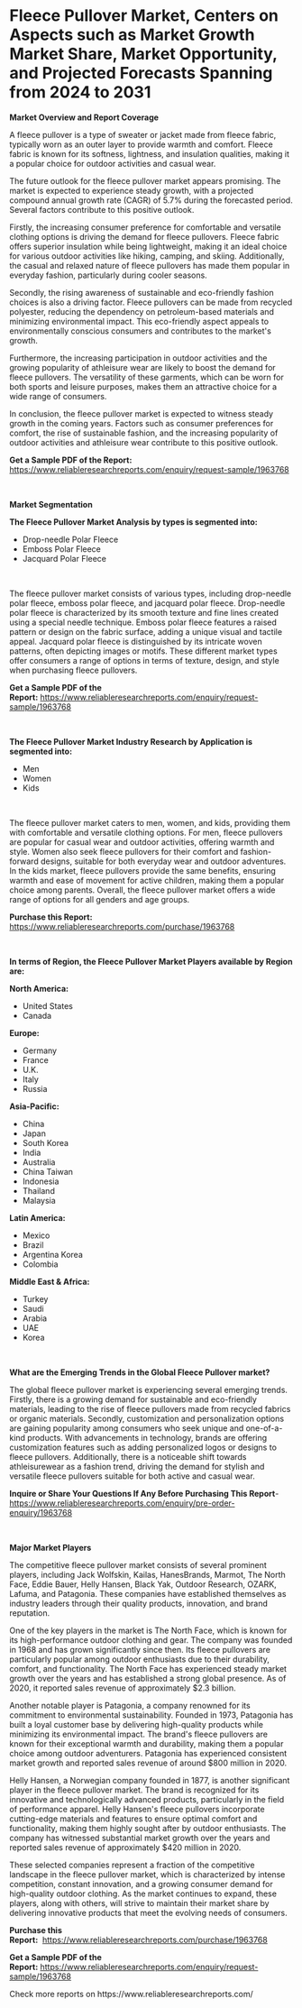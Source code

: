 <p><h1>Fleece Pullover Market, Centers on Aspects such as Market Growth Market Share, Market Opportunity, and Projected Forecasts Spanning from 2024 to 2031</h1></p><p><strong>Market Overview and Report Coverage</strong></p>
<p><p>A fleece pullover is a type of sweater or jacket made from fleece fabric, typically worn as an outer layer to provide warmth and comfort. Fleece fabric is known for its softness, lightness, and insulation qualities, making it a popular choice for outdoor activities and casual wear.</p><p>The future outlook for the fleece pullover market appears promising. The market is expected to experience steady growth, with a projected compound annual growth rate (CAGR) of 5.7% during the forecasted period. Several factors contribute to this positive outlook.</p><p>Firstly, the increasing consumer preference for comfortable and versatile clothing options is driving the demand for fleece pullovers. Fleece fabric offers superior insulation while being lightweight, making it an ideal choice for various outdoor activities like hiking, camping, and skiing. Additionally, the casual and relaxed nature of fleece pullovers has made them popular in everyday fashion, particularly during cooler seasons.</p><p>Secondly, the rising awareness of sustainable and eco-friendly fashion choices is also a driving factor. Fleece pullovers can be made from recycled polyester, reducing the dependency on petroleum-based materials and minimizing environmental impact. This eco-friendly aspect appeals to environmentally conscious consumers and contributes to the market's growth.</p><p>Furthermore, the increasing participation in outdoor activities and the growing popularity of athleisure wear are likely to boost the demand for fleece pullovers. The versatility of these garments, which can be worn for both sports and leisure purposes, makes them an attractive choice for a wide range of consumers.</p><p>In conclusion, the fleece pullover market is expected to witness steady growth in the coming years. Factors such as consumer preferences for comfort, the rise of sustainable fashion, and the increasing popularity of outdoor activities and athleisure wear contribute to this positive outlook.</p></p>
<p><strong>Get a Sample PDF of the Report:</strong> <a href="https://www.reliableresearchreports.com/enquiry/request-sample/1963768">https://www.reliableresearchreports.com/enquiry/request-sample/1963768</a></p>
<p>&nbsp;</p>
<p><strong>Market Segmentation</strong></p>
<p><strong>The Fleece Pullover Market Analysis by types is segmented into:</strong></p>
<p><ul><li>Drop-needle Polar Fleece</li><li>Emboss Polar Fleece</li><li>Jacquard Polar Fleece</li></ul></p>
<p>&nbsp;</p>
<p><p>The fleece pullover market consists of various types, including drop-needle polar fleece, emboss polar fleece, and jacquard polar fleece. Drop-needle polar fleece is characterized by its smooth texture and fine lines created using a special needle technique. Emboss polar fleece features a raised pattern or design on the fabric surface, adding a unique visual and tactile appeal. Jacquard polar fleece is distinguished by its intricate woven patterns, often depicting images or motifs. These different market types offer consumers a range of options in terms of texture, design, and style when purchasing fleece pullovers.</p></p>
<p><strong>Get a Sample PDF of the Report:</strong>&nbsp;<a href="https://www.reliableresearchreports.com/enquiry/request-sample/1963768">https://www.reliableresearchreports.com/enquiry/request-sample/1963768</a></p>
<p>&nbsp;</p>
<p><strong>The Fleece Pullover Market Industry Research by Application is segmented into:</strong></p>
<p><ul><li>Men</li><li>Women</li><li>Kids</li></ul></p>
<p>&nbsp;</p>
<p><p>The fleece pullover market caters to men, women, and kids, providing them with comfortable and versatile clothing options. For men, fleece pullovers are popular for casual wear and outdoor activities, offering warmth and style. Women also seek fleece pullovers for their comfort and fashion-forward designs, suitable for both everyday wear and outdoor adventures. In the kids market, fleece pullovers provide the same benefits, ensuring warmth and ease of movement for active children, making them a popular choice among parents. Overall, the fleece pullover market offers a wide range of options for all genders and age groups.</p></p>
<p><strong>Purchase this Report:</strong>&nbsp; <a href="https://www.reliableresearchreports.com/purchase/1963768">https://www.reliableresearchreports.com/purchase/1963768</a></p>
<p>&nbsp;</p>
<p><strong>In terms of Region, the Fleece Pullover Market Players available by Region are:</strong></p>
<p>
    <p> <strong> North America: </strong>
        <ul>
            <li>United States</li>
            <li>Canada</li>
        </ul>
        </p> 
    <p> <strong> Europe: </strong>
        <ul>
            <li>Germany</li>
            <li>France</li>
            <li>U.K.</li>
            <li>Italy</li>
            <li>Russia</li>
        </ul>
        </p> 
    <p> <strong> Asia-Pacific: </strong>
        <ul>
            <li>China</li>
            <li>Japan</li>
            <li>South Korea</li>
            <li>India</li>
            <li>Australia</li>
            <li>China Taiwan</li>
            <li>Indonesia</li>
            <li>Thailand</li>
            <li>Malaysia</li>
        </ul>
        </p> 
    <p> <strong> Latin America: </strong>
        <ul>
            <li>Mexico</li>
            <li>Brazil</li>
            <li>Argentina Korea</li>
            <li>Colombia</li>
        </ul>
        </p> 
    <p> <strong> Middle East & Africa: </strong>
        <ul>
            <li>Turkey</li>
            <li>Saudi</li>
            <li>Arabia</li>
            <li>UAE</li>
            <li>Korea</li>
        </ul>
    </p>
    </p>
<p>&nbsp;</p>
<p><strong>What are the Emerging Trends in the Global Fleece Pullover market?</strong></p>
<p><p>The global fleece pullover market is experiencing several emerging trends. Firstly, there is a growing demand for sustainable and eco-friendly materials, leading to the rise of fleece pullovers made from recycled fabrics or organic materials. Secondly, customization and personalization options are gaining popularity among consumers who seek unique and one-of-a-kind products. With advancements in technology, brands are offering customization features such as adding personalized logos or designs to fleece pullovers. Additionally, there is a noticeable shift towards athleisurewear as a fashion trend, driving the demand for stylish and versatile fleece pullovers suitable for both active and casual wear.</p></p>
<p><strong>Inquire or Share Your Questions If Any Before Purchasing This Report</strong>- <a href="https://www.reliableresearchreports.com/enquiry/pre-order-enquiry/1963768">https://www.reliableresearchreports.com/enquiry/pre-order-enquiry/1963768</a></p>
<p>&nbsp;</p>
<p><strong>Major Market Players</strong></p>
<p><p>The competitive fleece pullover market consists of several prominent players, including Jack Wolfskin, Kailas, HanesBrands, Marmot, The North Face, Eddie Bauer, Helly Hansen, Black Yak, Outdoor Research, OZARK, Lafuma, and Patagonia. These companies have established themselves as industry leaders through their quality products, innovation, and brand reputation.</p><p>One of the key players in the market is The North Face, which is known for its high-performance outdoor clothing and gear. The company was founded in 1968 and has grown significantly since then. Its fleece pullovers are particularly popular among outdoor enthusiasts due to their durability, comfort, and functionality. The North Face has experienced steady market growth over the years and has established a strong global presence. As of 2020, it reported sales revenue of approximately $2.3 billion.</p><p>Another notable player is Patagonia, a company renowned for its commitment to environmental sustainability. Founded in 1973, Patagonia has built a loyal customer base by delivering high-quality products while minimizing its environmental impact. The brand's fleece pullovers are known for their exceptional warmth and durability, making them a popular choice among outdoor adventurers. Patagonia has experienced consistent market growth and reported sales revenue of around $800 million in 2020.</p><p>Helly Hansen, a Norwegian company founded in 1877, is another significant player in the fleece pullover market. The brand is recognized for its innovative and technologically advanced products, particularly in the field of performance apparel. Helly Hansen's fleece pullovers incorporate cutting-edge materials and features to ensure optimal comfort and functionality, making them highly sought after by outdoor enthusiasts. The company has witnessed substantial market growth over the years and reported sales revenue of approximately $420 million in 2020.</p><p>These selected companies represent a fraction of the competitive landscape in the fleece pullover market, which is characterized by intense competition, constant innovation, and a growing consumer demand for high-quality outdoor clothing. As the market continues to expand, these players, along with others, will strive to maintain their market share by delivering innovative products that meet the evolving needs of consumers.</p></p>
<p><strong>Purchase this Report:</strong>&nbsp;&nbsp;<a href="https://www.reliableresearchreports.com/purchase/1963768">https://www.reliableresearchreports.com/purchase/1963768</a></p>
<p></p>
<p><strong>Get a Sample PDF of the Report:</strong>&nbsp;<a href="https://www.reliableresearchreports.com/enquiry/request-sample/1963768">https://www.reliableresearchreports.com/enquiry/request-sample/1963768</a></p>
<p>Check more reports on https://www.reliableresearchreports.com/</p>